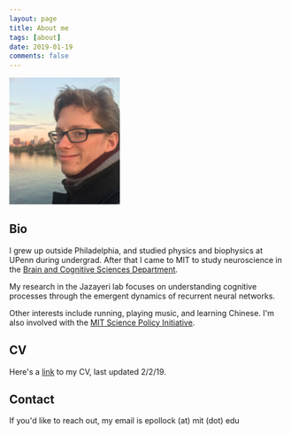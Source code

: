 ```yaml
---
layout: page
title: About me
tags: [about]
date: 2019-01-19
comments: false
---
```


<img src="/assets/img/charles_sunset.jpg" alt="Chillin in Boston" width="200"/>

## Bio
I grew up outside Philadelphia, and studied physics and biophysics at UPenn during undergrad. After that I came to MIT to study neuroscience in the [Brain and Cognitive Sciences Department](https://bcs.mit.edu/).

My research in the Jazayeri lab focuses on understanding cognitive processes through the emergent dynamics of recurrent neural networks.

Other interests include running, playing music, and learning Chinese. I'm also involved with the [MIT Science Policy Initiative](https://mitspi.squarespace.com/).

## CV
Here's a [link](epollock_cv_2-2-19.pdf) to my CV, last updated 2/2/19.

## Contact
If you'd like to reach out, my email is epollock (at) mit (dot) edu
